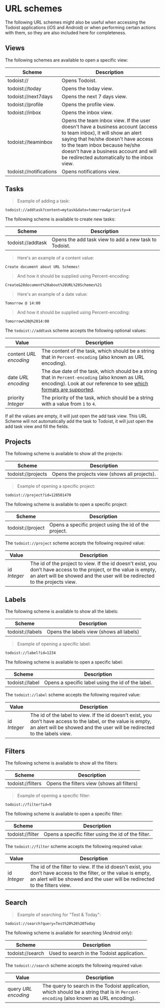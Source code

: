 # URL schemes

The following URL schemes might also be useful when accessing the Todoist
applications (iOS and Android) or when performing certain actions with them, so
they are also included here for completeness.

## Views

The following schemes are available to open a specific view:

Scheme | Description
------ | -----------
todoist:// | Opens Todoist.
todoist://today | Opens the today view.
todoist://next7days | Opens the next 7 days view.
todoist://profile | Opens the profile view.
todoist://inbox | Opens the inbox view.
todoist://teaminbox | Opens the team inbox view. If the user doesn't have a business account (access to team inbox), it will show an alert saying that he/she doesn't have access to the team inbox because he/she doesn't have a business account and will be redirected automatically to the inbox view.
todoist://notifications | Opens notifications view.

## Tasks

> Example of adding a task:

```text
todoist://addtask?content=mytask&date=tomorrow&priority=4
```

The following scheme is available to create new tasks:

Scheme | Description
------ | -----------
todoist://addtask | Opens the add task view to add a new task to Todoist.

> Here's an example of a content value:

```text
Create document about URL Schemes!
```

> And how it should be supplied using Percent-encoding:

```text
Create&20document%20about%20URL%20Schemes%21
```

> Here's an example of a date value:

```text
Tomorrow @ 14:00
```

> And how it should be supplied using Percent-encoding:

```text
Tomorrow%20@%2014:00
```

The `todoist://addtask` scheme accepts the following optional values:

Value | Description
----  | -----------
content *URL encoding*| The content of the task, which should be a string that in `Percent-encoding` (also known as URL encoding).
date *URL encoding*| The due date of the task, which should be a string that in `Percent-encoding` (also known as URL encoding). Look at our reference to see [which formats are supported](https://todoist.com/Help/DatesTimes).
priority *Integer*| The priority of the task, which should be a string with a value from `1` to `4`.

If all the values are empty, it will just open the add task view. This URL
Scheme will not automatically add the task to Todoist, it will just open the add
task view and fill the fields.

## Projects

The following scheme is available to show all the projects:

Scheme | Description
------ | -----------
todoist://projects | Opens the projects view (shows all projects).

> Example of opening a specific project:

```text
todoist://project?id=128501470
```

The following scheme is available to open a specific project:

Scheme | Description
------ | -----------
todoist://project | Opens a specific project using the id of the project.

The `todoist://project` scheme accepts the following required value:

Value | Description
----  | -----------
id *Integer*| The id of the project to view. If the id doesn't exist, you don’t have access to the project, or the value is empty, an alert will be showed and the user will be redirected to the projects view.

## Labels

The following scheme is available to show all the labels:

Scheme | Description
------ | -----------
todoist://labels | Opens the labels view (shows all labels)

> Example of opening a specific label:

```text
todoist://label?id=1234
```

The following scheme is available to open a specific label:

Scheme | Description
------ | -----------
todoist://label | Opens a specific label using the id of the label.

The `todoist://label` scheme accepts the following required value:

Value | Description
----  | -----------
id *Integer*| The id of the label to view. If the id doesn't exist, you don’t have access to the label, or the value is empty, an alert will be showed and the user will be redirected to the labels view.

## Filters

The following scheme is available to show all the filters:

Scheme | Description
------ | -----------
todoist://filters | Opens the filters view (shows all filters)

> Example of opening a specific filter:

```text
todoist://filter?id=9
```

The following scheme is available to open a specific filter:

Scheme | Description
------ | -----------
todoist://filter | Opens a specific filter using the id of the filter.

The `todoist://filter` scheme accepts the following required value:

Value | Description
----  | -----------
id *Integer*| The id of the filter to view. If the id doesn't exist, you don’t have access to the filter, or the value is empty, an alert will be showed and the user will be redirected to the filters view.


## Search

> Example of searching for "Test & Today":

```text
todoist://search?query=Test%20%26%20Today
```

The following scheme is available for searching (Android only):

Scheme | Description
------ | -----------
todoist://search | Used to search in the Todoist application.

The `todoist://search` scheme accepts the following required value:

Value | Description
----  | -----------
query *URL encoding*| The query to search in the Todoist application, which should be a string that is in `Percent-encoding` (also known as URL encoding).
